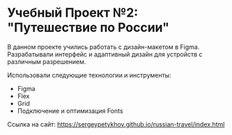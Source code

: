 # Учебный Проект №2: "Путешествие по России"

В данном проекте учились работать с дизайн-макетом в Figma.
Разрабатывали интерфейс и адаптивный дизайн для устройств с различным разрешением.

Использовали следующие технологии и инструменты:
- Figma
- Flex
- Grid
- Подключение и оптимизация Fonts

Cсылка на сайт: https://sergeypetykhov.github.io/russian-travel/index.html


